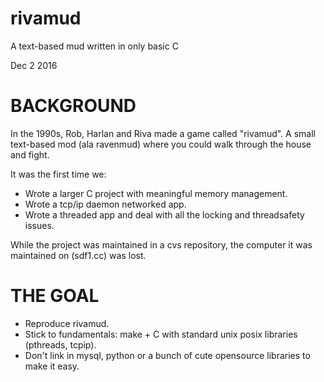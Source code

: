 # rivamud
A text-based mud written in only basic C

Dec 2 2016

# BACKGROUND

In the 1990s, Rob, Harlan and Riva made a game called "rivamud".   A small
text-based mod (ala ravenmud) where you could walk through the house and fight.

It was the first time we:
* Wrote a larger C project with meaningful memory management.
* Wrote a tcp/ip daemon networked app.
* Wrote a threaded app and deal with all the locking and threadsafety issues.

While the project was maintained in a cvs repository, the computer it was
maintained on (sdf1.cc) was lost.


# THE GOAL

* Reproduce rivamud.
* Stick to fundamentals:  make + C with standard unix posix libraries 
  (pthreads, tcpip).
* Don't link in mysql, python or a bunch of cute opensource libraries to 
  make it easy.
